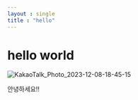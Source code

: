 ```yaml
---
layout : single
title : "hello"
---
```


# hello world

![KakaoTalk_Photo_2023-12-08-18-45-15](/Users/seungwoo/Documents/seungw00lee-github-blog/SEUNGW00LEE.github.io/images/2024-01-04-first/KakaoTalk_Photo_2023-12-08-18-45-15.jpeg)

안녕하세요!!
